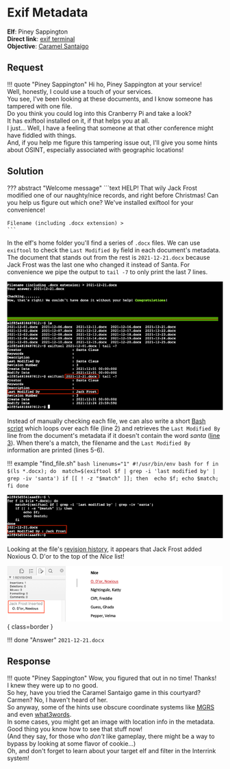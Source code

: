 # Exif Metadata

**Elf**: Piney Sappington<br/>
**Direct link**: [exif terminal](https://docker2021.kringlecon.com/?challenge=exif&id=b0f366cc-14c0-4ac3-b418-1814082c4130)<br/>
**Objective**: [Caramel Santaigo](../objectives/o2.md)


## Request

!!! quote "Piney Sappington"
    Hi ho, Piney Sappington at your service!<br/>
    Well, honestly, I could use a touch of your services.<br/>
    You see, I've been looking at these documents, and I know someone has tampered with one file.<br/>
    Do you think you could log into this Cranberry Pi and take a look?<br/>
    It has exiftool installed on it, if that helps you at all.<br/>
    I just... Well, I have a feeling that someone at that other conference might have fiddled with things.<br/>
    And, if you help me figure this tampering issue out, I'll give you some hints about OSINT, especially associated with geographic locations!


## Solution

??? abstract "Welcome message"
    ```text
    HELP! That wily Jack Frost modified one of our naughty/nice records, and right 
    before Christmas! Can you help us figure out which one? We've installed exiftool
    for your convenience!

    Filename (including .docx extension) > 
    ```

In the elf's home folder you'll find a series of `.docx` files. We can use `exiftool` to check the `Last Modified By` field in each document's metadata. The document that stands out from the rest is `2021-12-21.docx` because Jack Frost was the last one who changed it instead of Santa. For convenience we pipe the output to `tail -7` to only print the last 7 lines.

![Finding Jack](../img/hints/h2/finding_jack.png)

Instead of manually checking each file, we can also write a short [Bash script](../tools/hints/h2/find_file.sh) which loops over each file (line 2) and retrieves the `Last Modified By` line from the document's metadata if it doesn't contain the word *santa* ([line 3](https://explainshell.com/explain?cmd=exiftool+%24f+%7C+grep+-i+%27last+modified+by%27+%7C+grep+-iv+%27santa%27)). When there's a match, the filename and the `Last Modified By` information are printed (lines 5-6).

!!! example "find_file.sh"
    ```bash linenums="1"
    #!/usr/bin/env bash
    for f in $(ls *.docx); do 
        match=$(exiftool $f | grep -i 'last modified by' | grep -iv 'santa')
        if [[ ! -z "$match" ]]; then 
            echo $f;
            echo $match;
        fi
    done
    ```

![Bash script](../img/hints/h2/bash_script.png)

Looking at the file's [revision history](../artifacts/hints/h2/2021-12-21.docx), it appears that Jack Frost added Noxious O. D'or to the top of the *Nice* list!

![Track changes](../img/hints/h2/track_changes.png){ class=border }

!!! done "Answer"
    `2021-12-21.docx`


## Response

!!! quote "Piney Sappington"
    Wow, you figured that out in no time! Thanks!<br/>
    I knew they were up to no good.<br/>
    So hey, have you tried the Caramel Santaigo game in this courtyard?<br/>
    Carmen? No, I haven't heard of her.<br/>
    So anyway, some of the hints use obscure coordinate systems like [MGRS](https://en.wikipedia.org/wiki/Military_Grid_Reference_System) and even [what3words](https://what3words.com/).<br/>
    In some cases, you might get an image with location info in the metadata. Good thing you know how to see that stuff now!<br/>
    (And they say, for those who *don't* like gameplay, there might be a way to bypass by looking at some flavor of cookie...)<br/>
    Oh, and don't forget to learn about your target elf and filter in the Interrink system!
